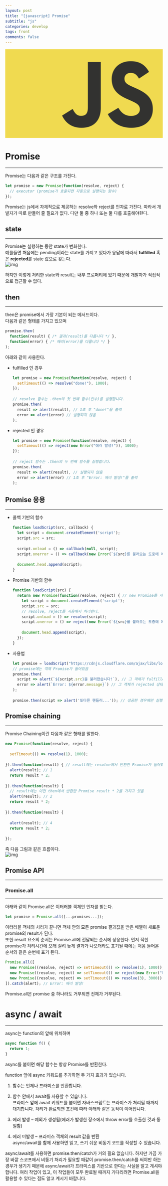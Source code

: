 ```yaml
---
layout: post
title: "[javascript] Promise"
subtitle: "js"
categories: develop
tags: front
comments: false
---
```


![1-1](/assets/img/web/js.png)     

# Promise
---
Promise는 다음과 같은 구조를 가진다.
```js
let promise = new Promise(function(resolve, reject) {
  // executor (promise가 호출되면 자동으로 실행되는 함수)
});
```
Promise는 js에서 자체적으로 제공하는 resolve와 reject를 인자로 가진다. 따라서 개발자가 따로 만들어 줄 필요가 없다. 다만 둘 중 하나 또는 둘 다를 호출해야햔다.       

## state
---
Promise는 실행하는 동안 state가 변화한다.       
예를들면 처음에는 pending이라는 state를 가지고 있다가 응답에 따라서 **fulfilled** 혹은 **rejected**를 state 값으로 갖는다.      
![img](https://i.imgur.com/8sVBrau.png)

하지만 이렇게 처리한 state와 result는 내부 프로퍼티에 있기 때문에 개발자가 직접적으로 접근할 수 없다.       

## then
---
then은 promise에서 가장 기본이 되는 메서드이다.         
다음과 같은 형태를 가지고 있으며   
```js
promise.then(
  function(result) { /* 결과(result)를 다룹니다 */ },
  function(error) { /* 에러(error)를 다룹니다 */ }
);
```
아래와 같이 사용한다.       
- fulfilled 인 경우     
    ```js
    let promise = new Promise(function(resolve, reject) {
      setTimeout(() => resolve("done!"), 1000);
    });

    // resolve 함수는 .then의 첫 번째 함수(인수)를 실행합니다.
    promise.then(
      result => alert(result), // 1초 후 "done!"을 출력
      error => alert(error) // 실행되지 않음
    );
    ```

- rejected 인 경우
    ```js
    let promise = new Promise(function(resolve, reject) {
      setTimeout(() => reject(new Error("에러 발생!")), 1000);
    });

    // reject 함수는 .then의 두 번째 함수를 실행합니다.
    promise.then(
      result => alert(result), // 실행되지 않음
      error => alert(error) // 1초 후 "Error: 에러 발생!"를 출력
    );
    ```

## Promise 응용
---
- 콜백 기반의 함수
    ```js
    function loadScript(src, callback) {
      let script = document.createElement('script');
      script.src = src;

      script.onload = () => callback(null, script);
      script.onerror = () => callback(new Error(`${src}를 불러오는 도중에 에러가 발생함`));

      document.head.append(script);
    }
    ```

- Promise 기반의 함수
    ```js
    function loadScript(src) {
      return new Promise(function(resolve, reject) { // new Promise를 사용하고
        let script = document.createElement('script');
        script.src = src;
        // resolve, reject를 사용해서 처리한다.
        script.onload = () => resolve(script);
        script.onerror = () => reject(new Error(`${src}를 불러오는 도중에 에러가 발생함`));

        document.head.append(script);
      });
    }
    ```

- 사용법
    ```js
    let promise = loadScript("https://cdnjs.cloudflare.com/ajax/libs/lodash.js/4.17.11/lodash.js");
    // promise에는 객체 Promise가 들어있음
    promise.then(
      script => alert(`${script.src}을 불러왔습니다!`), // 그 객체가 fulfilled 상태이면 실행
      error => alert(`Error: ${error.message}`) // 그 객체가 rejected 상태이면 실행
    );

    promise.then(script => alert('또다른 핸들러...')); // 성공한 경우에만 실행
    ```

## Promise chaining
---
Promise Chaining이란 다음과 같은 형태를 말한다.     
```js
new Promise(function(resolve, reject) {

  setTimeout(() => resolve(1), 1000); 

}).then(function(result) { // result에는 resolve에서 반환한 Promise가 들어있음
  alert(result); // 1
  return result * 2;

}).then(function(result) { 
  // result에는 이전 then에서 반환한 Promise result * 2를 가지고 있음
  alert(result); // 2
  return result * 2;

}).then(function(result) {

  alert(result); // 4
  return result * 2;

});
```
즉 다음 그림과 같은 흐름이다.       
![img](https://i.imgur.com/4FaDvJk.png)

## Promise API
---

### Promise.all
---
아래와 같이 Promise.all은 이터러블 객체인 인자를 받는다.     
```js
let promise = Promise.all([...promises...]);
```
이터러블 객체의 처리가 끝나면 객체 안의 모든 promise 결과값을 받은 배열이 새로운 promise의 result가 된다.        
또한 result 요소의 순서는 Promise.all에 전달되는 순서에 상응한다. 먼저 적힌 promise가 처리시간에 오래 걸려 늦게 결과가 나오더라도 표기될 때에는 처음 들어온 순서와 같은 순번에 표기 된다.       

```js
Promise.all([
  new Promise((resolve, reject) => setTimeout(() => resolve(1), 1000)),
  new Promise((resolve, reject) => setTimeout(() => reject(new Error("에러 발생!")), 2000)),
  new Promise((resolve, reject) => setTimeout(() => resolve(3), 3000))
]).catch(alert); // Error: 에러 발생!
```
Promise.all은 promise 중 하나라도 거부되면 전체가 거부된다.

# async / await
---
async는 function의 앞에 위치하며
```js
async function f() {
  return 1;
}
```
async를 붙이면 해당 함수는 항상 Promise를 반환한다.     

function 앞에 async 키워드를 추가하면 두 가지 효과가 있습니다.          

1. 함수는 언제나 프라미스를 반환합니다.     
2. 함수 안에서 await를 사용할 수 있습니다.      
프라미스 앞에 await 키워드를 붙이면 자바스크립트는 프라미스가 처리될 때까지 대기합니다. 처리가 완료되면 조건에 따라 아래와 같은 동작이 이어집니다.      

1. 에러 발생 – 예외가 생성됨(에러가 발생한 장소에서 throw error를 호출한 것과 동일함)       
2. 에러 미발생 – 프라미스 객체의 result 값을 반환       
async/await를 함께 사용하면 읽고, 쓰기 쉬운 비동기 코드를 작성할 수 있습니다.       

async/await를 사용하면 promise.then/catch가 거의 필요 없습니다. 하지만 가끔 가장 바깥 스코프에서 비동기 처리가 필요할 때같이 promise.then/catch를 써야만 하는 경우가 생기기 때문에 async/await가 프라미스를 기반으로 한다는 사실을 알고 계셔야 합니다. 여러 작업이 있고, 이 작업들이 모두 완료될 때까지 기다리려면 Promise.all을 활용할 수 있다는 점도 알고 계시기 바랍니다.


